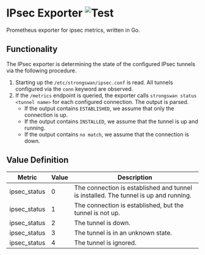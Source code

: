 # IPsec Exporter ![Test](https://github.com/GulshanArora7/ipsec_exporter/workflows/Test/badge.svg)
Prometheus exporter for ipsec metrics, written in Go.

## Functionality
The IPsec exporter is determining the state of the configured IPsec tunnels via the following procedure.
1. Starting up the `/etc/strongswan/ipsec.conf` is read. All tunnels configured via the `conn` keyword are observed.
1. If the `/metrics` endpoint is queried, the exporter calls `strongswan status <tunnel name>` for each configured
connection. The output is parsed.
    * If the output contains `ESTABLISHED`, we assume that only the connection is up.
    * If the output contains `INSTALLED`, we assume that the tunnel is up and running.
    * If the output contains `no match`, we assume that the connection is down.

## Value Definition
| Metric | Value | Description |
|--------|-------|-------------|
| ipsec_status | 0 | The connection is established and tunnel is installed. The tunnel is up and running. |
| ipsec_status | 1 | The connection is established, but the tunnel is not up. |
| ipsec_status | 2 | The tunnel is down. |
| ipsec_status | 3 | The tunnel is in an unknown state. |
| ipsec_status | 4 | The tunnel is ignored. |